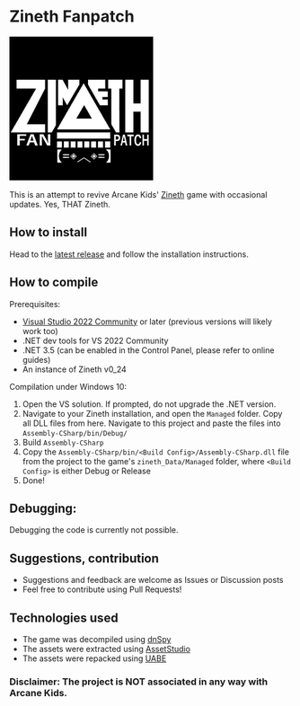 # Zineth Fanpatch
![Zineth Fanpatch](https://raw.githubusercontent.com/HUNcamper/Zineth-Fanpatch/main/ScreenSelector.bmp)

This is an attempt to revive Arcane Kids' [Zineth](https://zinethgame-blog.tumblr.com/) game with occasional updates. Yes, THAT Zineth.

## How to install
Head to the [latest release](https://github.com/HUNcamper/Zineth-Fanpatch/releases/latest) and follow the installation instructions.

## How to compile
Prerequisites:
- [Visual Studio 2022 Community](https://visualstudio.microsoft.com/vs/community/) or later (previous versions will likely work too)
- .NET dev tools for VS 2022 Community
- .NET 3.5 (can be enabled in the Control Panel, please refer to online guides)
- An instance of Zineth v0_24

Compilation under Windows 10:
1. Open the VS solution. If prompted, do not upgrade the .NET version.
2. Navigate to your Zineth installation, and open the `Managed` folder. Copy all DLL files from here. Navigate to this project and paste the files into `Assembly-CSharp/bin/Debug/`
3. Build `Assembly-CSharp`
4. Copy the `Assembly-CSharp/bin/<Build Config>/Assembly-CSharp.dll` file from the project to the game's `zineth_Data/Managed` folder, where `<Build Config>` is either Debug or Release
5. Done!

## Debugging:
Debugging the code is currently not possible.

## Suggestions, contribution
- Suggestions and feedback are welcome as Issues or Discussion posts
- Feel free to contribute using Pull Requests!

## Technologies used

- The game was decompiled using [dnSpy](https://github.com/dnSpy/dnSpy)
- The assets were extracted using [AssetStudio](https://github.com/Perfare/AssetStudio)
- The assets were repacked using [UABE](https://github.com/SeriousCache/UABE)

### Disclaimer: The project is NOT associated in any way with Arcane Kids.

